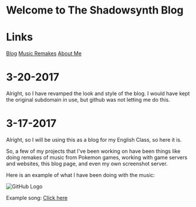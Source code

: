 # **Welcome to The Shadowsynth Blog**

# **Links**
[Blog](https://b.bakunet.me)
[Music Remakes](https://b.bakunet.me/music.html)
[About Me](https://b.bakunet.me/about.html)

# **3-20-2017**

Alright, so I have revamped the look and style of the blog. I would have kept the original subdomain in use, but github was not letting me do this.


# **3-17-2017**
Alright, so I will be using this as a blog for my English Class,  so here it is.


So, a few of my projects that I've been working on have been things like doing remakes of music from Pokemon games, working with game servers and websites, this blog page, and even my own screenshot server.

 Here is an example of what I have been doing with the music: 
 
 ![GitHub Logo](https://this.bakunet.me/website/sucks/DESKTOP-Win10_-_Chrome_Remote_Desktop_1E7C406C.png)

  Example song: [Click here](http://b3.bakunet.me/music/legendary_trio.mp3)
